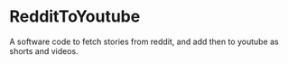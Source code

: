 # RedditToYoutube
A software code to fetch stories from reddit, and add then to youtube as shorts and videos.
